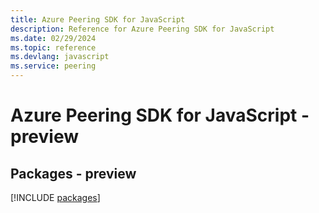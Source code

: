 ```yaml
---
title: Azure Peering SDK for JavaScript
description: Reference for Azure Peering SDK for JavaScript
ms.date: 02/29/2024
ms.topic: reference
ms.devlang: javascript
ms.service: peering
---
```

# Azure Peering SDK for JavaScript - preview
## Packages - preview
[!INCLUDE [packages](peering-index.md)]